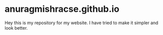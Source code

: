 anuragmishracse.github.io
=========================
Hey this is my repository for my website.
I have tried to make it simpler and look better.
